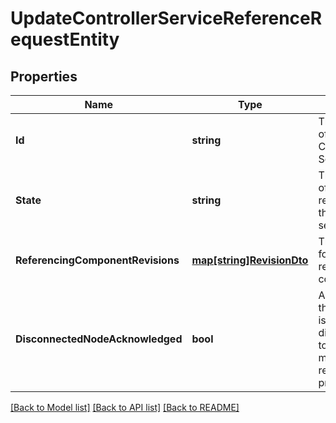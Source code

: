 # UpdateControllerServiceReferenceRequestEntity

## Properties
Name | Type | Description | Notes
------------ | ------------- | ------------- | -------------
**Id** | **string** | The identifier of the Controller Service. | [optional] [default to null]
**State** | **string** | The new state of the references for the controller service. | [optional] [default to null]
**ReferencingComponentRevisions** | [**map[string]RevisionDto**](RevisionDTO.md) | The revisions for all referencing components. | [optional] [default to null]
**DisconnectedNodeAcknowledged** | **bool** | Acknowledges that this node is disconnected to allow for mutable requests to proceed. | [optional] [default to null]

[[Back to Model list]](../pkg/nifi/README.md#documentation-for-models) [[Back to API list]](../pkg/nifi/README.md#documentation-for-api-endpoints) [[Back to README]](../pkg/nifi/README.md)


